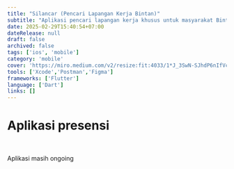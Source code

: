 ```yaml
---
title: "Silancar (Pencari Lapangan Kerja Bintan)"
subtitle: "Aplikasi pencari lapangan kerja khusus untuk masyarakat Bintan."
date: 2025-02-29T15:40:54+07:00
dateRelease: null
draft: false
archived: false
tags: ['ios', 'mobile']
category: 'mobile'
cover: 'https://miro.medium.com/v2/resize:fit:4033/1*J_3SwN-SJhdP6nIfVcZHEw.jpeg'
tools: ['Xcode','Postman','Figma']
frameworks: ['Flutter']
language: ['Dart']
links: []
---
```


# Aplikasi presensi

<br/>

Aplikasi masih ongoing
